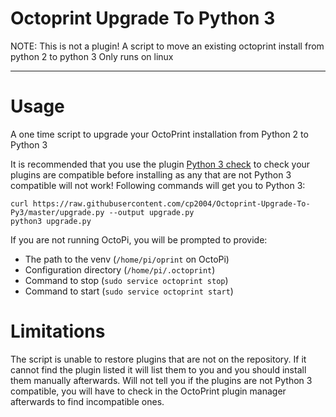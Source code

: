 # Octoprint Upgrade To Python 3
 NOTE: This is not a plugin! A script to move an existing octoprint install from python 2 to python 3
 Only runs on linux

---
# Usage
A one time script to upgrade your OctoPrint installation from Python 2 to Python 3

It is recommended that you use the plugin [Python 3 check](https://plugins.octoprint.org/plugins/Python3PluginCompatibilityCheck/) to check your plugins are compatible before installing as any that are not Python 3 compatible will not work!
Following commands will get you to Python 3:
```
curl https://raw.githubusercontent.com/cp2004/Octoprint-Upgrade-To-Py3/master/upgrade.py --output upgrade.py
python3 upgrade.py
```
If you are not running OctoPi, you will be prompted to provide:
- The path to the venv (`/home/pi/oprint` on OctoPi)
- Configuration directory (`/home/pi/.octoprint`)
- Command to stop (`sudo service octoprint stop`)
- Command to start (`sudo service octoprint start`)

# Limitations
The script is unable to restore plugins that are not on the repository. If it cannot find the plugin listed it will list them to you and you should install them manually afterwards.
Will not tell you if the plugins are not Python 3 compatible, you will have to check in the OctoPrint plugin manager afterwards to find incompatible ones.

